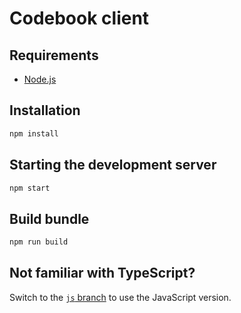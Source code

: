 ﻿# Codebook client

## Requirements

* [Node.js](https://nodejs.org/en/)

## Installation

```bash
npm install
```

## Starting the development server

```bash
npm start
```

## Build bundle

```bash
npm run build
```

## Not familiar with TypeScript?

Switch to the [`js` branch](https://github.com/neilbryson/codebook/tree/js) to
use the JavaScript version.
